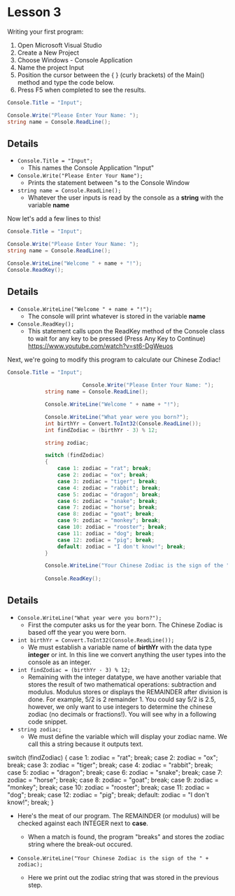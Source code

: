 # Lesson 3

Writing your first program:

1. Open Microsoft Visual Studio
2. Create a New Project
3. Choose Windows - Console Application
4. Name the project Input
5. Position the cursor between the { } (curly brackets) of the Main() method and type the code below.
6. Press F5 when completed to see the results.

```C#
Console.Title = "Input";

Console.Write("Please Enter Your Name: ");
string name = Console.ReadLine();

```

## Details

* `Console.Title = "Input";`
    * This names the Console Application "Input"
* `Console.Write("Please Enter Your Name");`
    * Prints the statement between "s to the Console Window
* `string name = Console.ReadLine();`
    * Whatever the user inputs is read by the console as a **string** with the variable **name**
    
    
Now let's add a few lines to this!


    
```C#
Console.Title = "Input";

Console.Write("Please Enter Your Name: ");
string name = Console.ReadLine();

Console.WriteLine("Welcome " + name + "!");
Console.ReadKey();

```
## Details
* `Console.WriteLine("Welcome " + name + "!");`
  * The console will print whatever is stored in the variable **name**
* `Console.ReadKey();`
  * This statement calls upon the ReadKey method of the Console class to wait for any key to be pressed (Press Any Key to Continue)
    https://www.youtube.com/watch?v=st6-DgWeuos
    
Next, we're going to modify this program to calculate our Chinese Zodiac!
    
```C#
Console.Title = "Input";
     
                        Console.Write("Please Enter Your Name: ");
            string name = Console.ReadLine();

            Console.WriteLine("Welcome " + name + "!");

            Console.WriteLine("What year were you born?");
            int birthYr = Convert.ToInt32(Console.ReadLine());
            int findZodiac = (birthYr - 3) % 12;

            string zodiac;

            switch (findZodiac)
            {
                case 1: zodiac = "rat"; break;
                case 2: zodiac = "ox"; break;
                case 3: zodiac = "tiger"; break;
                case 4: zodiac = "rabbit"; break;
                case 5: zodiac = "dragon"; break;
                case 6: zodiac = "snake"; break;
                case 7: zodiac = "horse"; break;
                case 8: zodiac = "goat"; break;
                case 9: zodiac = "monkey"; break;
                case 10: zodiac = "rooster"; break;
                case 11: zodiac = "dog"; break;
                case 12: zodiac = "pig"; break;
                default: zodiac = "I don't know!"; break;
            }

            Console.WriteLine("Your Chinese Zodiac is the sign of the " + zodiac);
            
            Console.ReadKey();

```
## Details
* `Console.WriteLine("What year were you born?");`
  * First the computer asks us for the year born. The Chinese Zodiac is based off the year you were born.
* `int birthYr = Convert.ToInt32(Console.ReadLine());`
  * We must establish a variable name of **birthYr** with the data type **integer** or int.  In this line we convert anything the user types into the console as an integer.  
* `int findZodiac = (birthYr - 3) % 12;`
   * Remaining with the integer datatype, we have another variable that stores the result of two mathematical operations: subtraction and modulus.  Modulus stores or displays the REMAINDER after division is done.  For example, 5/2 is 2 remainder 1.  You could say 5/2 is 2.5, however, we only want to use integers to determine the chinese zodiac (no decimals or fractions!).  You will see why in a following code snippet.
* `string zodiac;`
   * We must define the variable which will display your zodiac name.  We call this a string because it outputs text.

 switch (findZodiac)
            {
                case 1: zodiac = "rat"; break;
                case 2: zodiac = "ox"; break;
                case 3: zodiac = "tiger"; break;
                case 4: zodiac = "rabbit"; break;
                case 5: zodiac = "dragon"; break;
                case 6: zodiac = "snake"; break;
                case 7: zodiac = "horse"; break;
                case 8: zodiac = "goat"; break;
                case 9: zodiac = "monkey"; break;
                case 10: zodiac = "rooster"; break;
                case 11: zodiac = "dog"; break;
                case 12: zodiac = "pig"; break;
                default: zodiac = "I don't know!"; break;
            }

* Here's the meat of our program.  The REMAINDER (or modulus) will be checked against each INTEGER next to **case**.  
   * When a match is found, the program "breaks" and stores the zodiac string where the break-out occured.
            
* `Console.WriteLine("Your Chinese Zodiac is the sign of the " + zodiac);`
   * Here we print out the zodiac string that was stored in the previous step.

   
